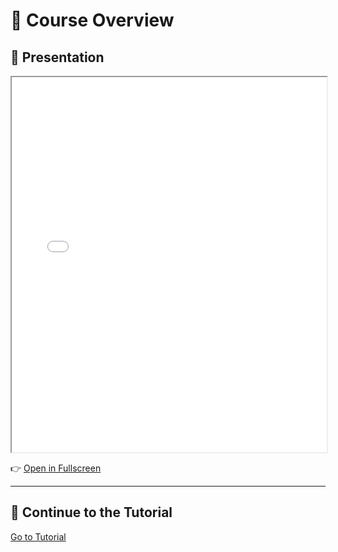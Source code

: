 # 🚀 Course Overview

## 🎤 Presentation

<iframe src="slides/index.html" width="100%" height="600px"></iframe>

👉 [Open in Fullscreen](slides/index.html)

---

## 📖 Continue to the Tutorial

[Go to Tutorial](tutorial.md)